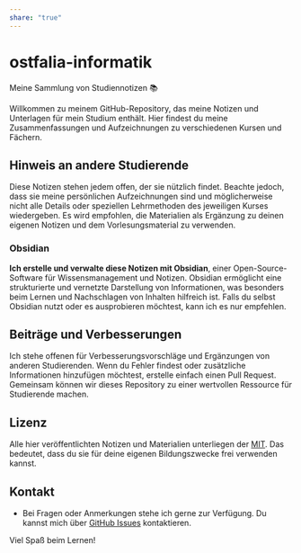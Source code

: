 ```yaml
---
share: "true"
---
```

# ostfalia-informatik

Meine Sammlung von Studiennotizen 📚

Willkommen zu meinem GitHub-Repository, das meine Notizen und Unterlagen für mein Studium enthält. Hier findest du meine Zusammenfassungen und Aufzeichnungen zu verschiedenen Kursen und Fächern. 

## Hinweis an andere Studierende

Diese Notizen stehen jedem offen, der sie nützlich findet. Beachte jedoch, dass sie meine persönlichen Aufzeichnungen sind und möglicherweise nicht alle Details oder speziellen Lehrmethoden des jeweiligen Kurses wiedergeben. Es wird empfohlen, die Materialien als Ergänzung zu deinen eigenen Notizen und dem Vorlesungsmaterial zu verwenden.

### Obsidian
**Ich erstelle und verwalte diese Notizen mit Obsidian**, einer Open-Source-Software für Wissensmanagement und Notizen. Obsidian ermöglicht eine strukturierte und vernetzte Darstellung von Informationen, was besonders beim Lernen und Nachschlagen von Inhalten hilfreich ist. Falls du selbst Obsidian nutzt oder es ausprobieren möchtest, kann ich es nur empfehlen.
## Beiträge und Verbesserungen

Ich stehe offenen für Verbesserungsvorschläge und Ergänzungen von anderen Studierenden. Wenn du Fehler findest oder zusätzliche Informationen hinzufügen möchtest, erstelle einfach einen Pull Request. Gemeinsam können wir dieses Repository zu einer wertvollen Ressource für Studierende machen.

## Lizenz

Alle hier veröffentlichten Notizen und Materialien unterliegen der [MIT](./LICENSE). Das bedeutet, dass du sie für deine eigenen Bildungszwecke frei verwenden kannst.

## Kontakt

- Bei Fragen oder Anmerkungen stehe ich gerne zur Verfügung. Du kannst mich über [GitHub Issues](https://github.com/dib-a/ostfalia-informatik/issues) kontaktieren.

Viel Spaß beim Lernen!
